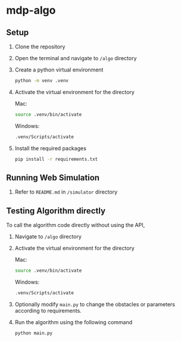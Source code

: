 # mdp-algo

## Setup 

1. Clone the repository
2. Open the terminal and navigate to `/algo` directory
3. Create a python virtual environment
    ```bash
    python -m venv .venv
    ```
4. Activate the virtual environment for the directory

    Mac:
    ```bash
    source .venv/bin/activate
    ```

    Windows:
    ```bash
    .venv/Scripts/activate
    ```

5. Install the required packages
    ```bash
    pip install -r requirements.txt
    ```

## Running Web Simulation

1. Refer to `README.md` in `/simulator` directory



## Testing Algorithm directly

To call the algorithm code directly without using the API,
1. Navigate to `/algo` directory
2. Activate the virtual environment for the directory

    Mac:
    ```bash
    source .venv/bin/activate
    ```

    Windows:
    ```bash
    .venv/Scripts/activate
    ```
3. Optionally modify `main.py` to change the obstacles or parameters according to requirements.
4. Run the algorithm using the following command
    ```bash
    python main.py
    ```